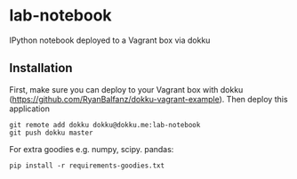 lab-notebook
============

IPython notebook deployed to a Vagrant box via dokku

Installation
------------

First, make sure you can deploy to your Vagrant box with dokku (https://github.com/RyanBalfanz/dokku-vagrant-example). Then deploy this application

	git remote add dokku dokku@dokku.me:lab-notebook
	git push dokku master

For extra goodies e.g. numpy, scipy. pandas:

	pip install -r requirements-goodies.txt
